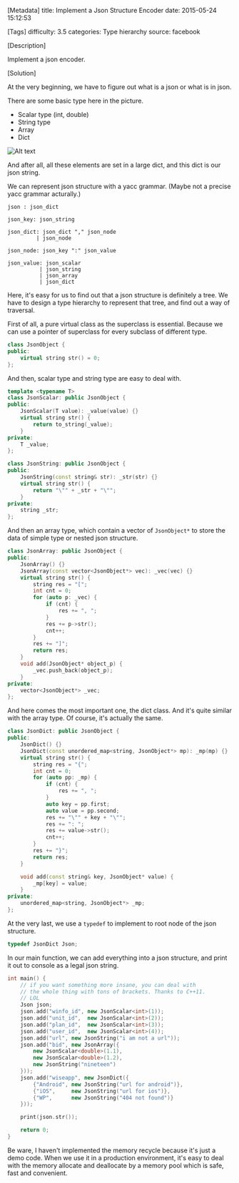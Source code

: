 [Metadata]
title: Implement a Json Structure Encoder
date: 2015-05-24 15:12:53 

[Tags]
difficulty: 3.5
categories: Type hierarchy
source: facebook

[Description]

Implement a json encoder.

[Solution]

At the very beginning, we have to figure out what is a json or what is in json.

There are some basic type here in the picture.

* Scalar type (int, double)
* String type
* Array
* Dict

![Alt text](http://wizmann-pic.qiniudn.com/3a405bf3e32b2925e4ae027c879ae978)

And after all, all these elements are set in a large dict, and this dict is our json string.

We can represent json structure with a yacc grammar. (Maybe not a precise yacc grammar acturally.)

```
json : json_dict

json_key: json_string

json_dict: json_dict "," json_node
         | json_node

json_node: json_key ":" json_value

json_value: json_scalar
          | json_string
          | json_array
          | json_dict

```

Here, it's easy for us to find out that a json structure is definitely a tree. We have to design a type hierarchy to represent that tree, and find out a way of traversal.

First of all, a pure virtual class as the superclass is essential. Because we can use a pointer of superclass for every subclass of different type.

```cpp
class JsonObject {
public:
    virtual string str() = 0;
};
```

And then, scalar type and string type are easy to deal with.

```cpp
template <typename T>
class JsonScalar: public JsonObject {
public:
    JsonScalar(T value): _value(value) {}
    virtual string str() {
        return to_string(_value);
    }
private:
    T _value;
};

class JsonString: public JsonObject {
public:
    JsonString(const string& str): _str(str) {}
    virtual string str() {
        return "\"" + _str + "\"";
    }
private:
    string _str;
};
```

And then an array type, which contain a vector of `JsonObject*` to store the data of simple type or nested json structure.

```cpp
class JsonArray: public JsonObject {
public:
    JsonArray() {}
    JsonArray(const vector<JsonObject*> vec): _vec(vec) {}
    virtual string str() {
        string res = "[";
        int cnt = 0;
        for (auto p: _vec) {
            if (cnt) {
                res += ", ";
            }
            res += p->str();
            cnt++;
        }
        res += "]";
        return res;
    }
    void add(JsonObject* object_p) {
        _vec.push_back(object_p);
    }
private:
    vector<JsonObject*> _vec;
};
```
And here comes the most important one, the dict class. And it's quite similar with the array type. Of course, it's actually the same.

```cpp
class JsonDict: public JsonObject {
public:
    JsonDict() {}
    JsonDict(const unordered_map<string, JsonObject*> mp): _mp(mp) {}
    virtual string str() {
        string res = "{";
        int cnt = 0;
        for (auto pp: _mp) {
            if (cnt) {
                res += ", ";
            }
            auto key = pp.first;
            auto value = pp.second;
            res += "\"" + key + "\"";
            res += ": ";
            res += value->str();
            cnt++;
        }
        res += "}";
        return res;
    }

    void add(const string& key, JsonObject* value) {
        _mp[key] = value;
    }
private:
    unordered_map<string, JsonObject*> _mp;
};
```

At the very last, we use a `typedef` to implement to root node of the json structure.


```cpp
typedef JsonDict Json;
```

In our main function, we can add everything into a json structure, and print it out to console as a legal json string.

```cpp
int main() {
    // if you want something more insane, you can deal with
    // the whole thing with tons of brackets. Thanks to C++11.
    // LOL
    Json json;
    json.add("winfo_id", new JsonScalar<int>(1));
    json.add("unit_id",  new JsonScalar<int>(2));
    json.add("plan_id",  new JsonScalar<int>(3));
    json.add("user_id",  new JsonScalar<int>(4));
    json.add("url", new JsonString("i am not a url"));
    json.add("bid", new JsonArray({
        new JsonScalar<double>(1.1),
        new JsonScalar<double>(1.2),
        new JsonString("nineteen")
    }));
    json.add("wiseapp", new JsonDict({
        {"Android", new JsonString("url for android")},
        {"iOS",     new JsonString("url for ios")},
        {"WP",      new JsonString("404 not found")}
    }));

    print(json.str());

    return 0;
}
```

Be ware, I haven't implemented the memory recycle because it's just a demo code. When we use it in a production environment, it's easy to deal with the memory allocate and deallocate by a memory pool which is safe, fast and convenient.
